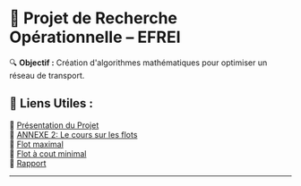 # 📌 **Projet de Recherche Opérationnelle** – EFREI  
🔍 **Objectif :** Création d'algorithmes mathématiques pour optimiser un réseau de transport.  

## 🔗 **Liens Utiles :**  
📄 [Présentation du Projet](https://moodle.myefrei.fr/pluginfile.php/599604/mod_resource/content/3/SM602-Projet-1-18.pdf)  
📄 [ANNEXE 2: Le cours sur les flots](https://moodle.myefrei.fr/pluginfile.php/599940/mod_resource/content/1/SM602-Projet-19-48.pdf)  
📌 [Flot maximal](https://moodle.myefrei.fr/mod/lti/view.php?id=105587)  
📌 [Flot à cout minimal](https://moodle.myefrei.fr/mod/lti/view.php?id=105588)  
📝 [Rapport]([https://docs.google.com/document/d/1wihA-ZXBunJ-pxhEw3tKzJPLrMxfADqRxaapOeo9hD4/edit?tab=t.0](https://docs.google.com/document/d/1ZqPFam9_QKW1k66UjlPWikOdPYh_LNy_ZB8zeik8x-U/edit?usp=sharing))  

---
